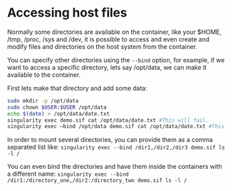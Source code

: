 # Accessing host files

Normally some directories are available on the container, like your $HOME, /tmp, /proc, /sys and /dev, it is possible to access and even create and modify files and directories on the host system from the container.

You can specify other directories using the `--bind` option, for example, if we want to access a specific directory, lets say /opt/data, we can make it available to the container.

First lets make that directory and add some data:

```bash
sudo mkdir -p /opt/data
sudo chown $USER:$USER /opt/data
echo $(date) > /opt/data/date.txt
singularity exec demo.sif cat /opt/data/date.txt #This will fail.
singularity exec —bind /opt/data demo.sif cat /opt/data/date.txt #This will succeed.
```

In order to mount several directories, you can provide them as a comma separated list like:
`singularity exec --bind /dir1,/dir2,/dir3 demo.sif ls -l /`

You can even bind the directories and have them inside the containers with a different name:
`singularity exec --bind /dir1:/directory_one,/dir2:/directory_two demo.sif ls -l /`
